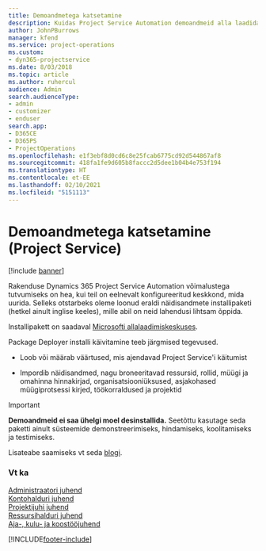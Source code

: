 ```yaml
---
title: Demoandmetega katsetamine
description: Kuidas Project Service Automation demoandmeid alla laadida ja nendega katsetada?
author: JohnPBurrows
manager: kfend
ms.service: project-operations
ms.custom:
- dyn365-projectservice
ms.date: 8/03/2018
ms.topic: article
ms.author: ruhercul
audience: Admin
search.audienceType:
- admin
- customizer
- enduser
search.app:
- D365CE
- D365PS
- ProjectOperations
ms.openlocfilehash: e1f3ebf8d0cd6c8e25fcab6775cd92d544867af8
ms.sourcegitcommit: 418fa1fe9d605b8faccc2d5dee1b04b4e753f194
ms.translationtype: HT
ms.contentlocale: et-EE
ms.lasthandoff: 02/10/2021
ms.locfileid: "5151113"
---
```

# <a name="experiment-with-demo-data-project-service"></a>Demoandmetega katsetamine (Project Service)

[!include [banner](../includes/psa-now-project-operations.md)]

Rakenduse Dynamics 365 Project Service Automation võimalustega tutvumiseks on hea, kui teil on eelnevalt konfigureeritud keskkond, mida uurida. Selleks otstarbeks oleme loonud eraldi näidisandmete installipaketi (hetkel ainult inglise keeles), mille abil on neid lahendusi lihtsam õppida. 

Installipakett on saadaval [Microsofti allalaadimiskeskuses](https://go.microsoft.com/fwlink/?linkid=859966).  

Package Deployer installi käivitamine teeb järgmised tegevused. 
  
-   Loob või määrab väärtused, mis ajendavad Project Service'i käitumist  
  
-   Impordib näidisandmed, nagu broneeritavad ressursid, rollid, müügi ja omahinna hinnakirjad, organisatsiooniüksused, asjakohased müügiprotsessi kirjed, töökorraldused ja projektid    
  
> [!IMPORTANT]
> **Demoandmeid ei saa ühelgi moel desinstallida.** Seetõttu kasutage seda paketti ainult süsteemide demonstreerimiseks, hindamiseks, koolitamiseks ja testimiseks.

Lisateabe saamiseks vt seda [blogi](https://blogs.msdn.microsoft.com/crm/2017/10/24/microsoft-dynamics-365-for-field-service-and-project-service-automation-sample-data).





  
### <a name="see-also"></a>Vt ka  
 [Administraatori juhend](../psa/admin-guide.md)   
 [Kontohalduri juhend](../psa/account-manager-guide.md)   
 [Projektijuhi juhend](../psa/project-manager-guide.md)   
 [Ressursihalduri juhend](../psa/resource-manager-guide.md)   
 [Aja-, kulu- ja koostööjuhend](../psa/time-expense-collaboration-guide.md)


[!INCLUDE[footer-include](../includes/footer-banner.md)]